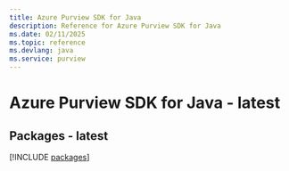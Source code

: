 ```yaml
---
title: Azure Purview SDK for Java
description: Reference for Azure Purview SDK for Java
ms.date: 02/11/2025
ms.topic: reference
ms.devlang: java
ms.service: purview
---
```

# Azure Purview SDK for Java - latest
## Packages - latest
[!INCLUDE [packages](purview-index.md)]